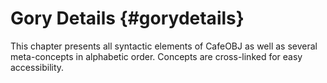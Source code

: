 Gory Details {#gorydetails}
============

This chapter presents all syntactic elements of CafeOBJ as
well as several meta-concepts in alphabetic order. Concepts are
cross-linked for easy accessibility.


